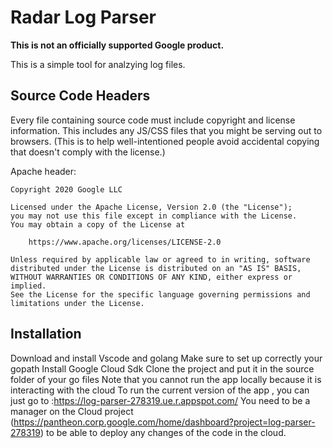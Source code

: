 # Radar Log Parser

**This is not an officially supported Google product.**

This is a simple tool for analzying log files.

## Source Code Headers

Every file containing source code must include copyright and license
information. This includes any JS/CSS files that you might be serving out to
browsers. (This is to help well-intentioned people avoid accidental copying that
doesn't comply with the license.)

Apache header:

    Copyright 2020 Google LLC

    Licensed under the Apache License, Version 2.0 (the "License");
    you may not use this file except in compliance with the License.
    You may obtain a copy of the License at

        https://www.apache.org/licenses/LICENSE-2.0

    Unless required by applicable law or agreed to in writing, software
    distributed under the License is distributed on an "AS IS" BASIS,
    WITHOUT WARRANTIES OR CONDITIONS OF ANY KIND, either express or implied.
    See the License for the specific language governing permissions and
    limitations under the License.
    
## Installation
Download and install Vscode and golang
Make sure to set up correctly your gopath
Install Google Cloud Sdk
Clone the project and put it in the source folder of your go files
Note that you cannot run the app locally because it is interacting with the cloud
To run the current version of the app , you can just go to :https://log-parser-278319.ue.r.appspot.com/
You need to be a manager on the Cloud project (https://pantheon.corp.google.com/home/dashboard?project=log-parser-278319) to be able to deploy any changes of the code in the cloud.



